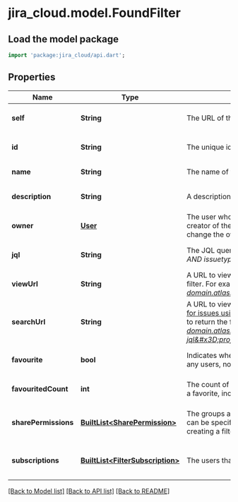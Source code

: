 # jira_cloud.model.FoundFilter

## Load the model package
```dart
import 'package:jira_cloud/api.dart';
```

## Properties
Name | Type | Description | Notes
------------ | ------------- | ------------- | -------------
**self** | **String** | The URL of the filter. | [optional] [default to null]
**id** | **String** | The unique identifier for the filter. | [optional] [default to null]
**name** | **String** | The name of the filter. Must be unique. | [default to null]
**description** | **String** | A description of the filter. | [optional] [default to null]
**owner** | [**User**](User.md) | The user who owns the filter. This is defaulted to the creator of the filter, however Jira administrators can change the owner of a shared filter in the admin settings. | [optional] [default to null]
**jql** | **String** | The JQL query for the filter. For example, *project &#x3D; SSP AND issuetype &#x3D; Bug*. | [optional] [default to null]
**viewUrl** | **String** | A URL to view the filter results in Jira, using the ID of the filter. For example, *https://your-domain.atlassian.net/issues/?filter&#x3D;10100*. | [optional] [default to null]
**searchUrl** | **String** | A URL to view the filter results in Jira, using the [Search for issues using JQL](#api-rest-api-3-filter-search-get) operation with the filter&#39;s JQL string to return the filter results. For example, *https://your-domain.atlassian.net/rest/api/3/search?jql&#x3D;project+%3D+SSP+AND+issuetype+%3D+Bug*. | [optional] [default to null]
**favourite** | **bool** | Indicates whether the filter is selected as a favorite by any users, not including the filter owner. | [optional] [default to null]
**favouritedCount** | **int** | The count of how many users have selected this filter as a favorite, including the filter owner. | [optional] [default to null]
**sharePermissions** | [**BuiltList&lt;SharePermission&gt;**](SharePermission.md) | The groups and projects that the filter is shared with. This can be specified when updating a filter, but not when creating a filter. | [optional] [default to const []]
**subscriptions** | [**BuiltList&lt;FilterSubscription&gt;**](FilterSubscription.md) | The users that are subscribed to the filter. | [optional] [default to const []]

[[Back to Model list]](../README.md#documentation-for-models) [[Back to API list]](../README.md#documentation-for-api-endpoints) [[Back to README]](../README.md)



